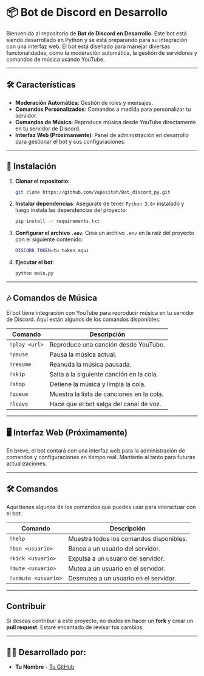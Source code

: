 
# 📦 Bot de Discord en Desarrollo

Bienvenido al repositorio de **Bot de Discord en Desarrollo**. Este bot está siendo desarrollado en Python y se está preparando para su integración con una interfaz web. El bot está diseñado para manejar diversas funcionalidades, como la moderación automática, la gestión de servidores y comandos de música usando YouTube.

---

## 🛠️ Características

- **Moderación Automática**: Gestión de roles y mensajes.
- **Comandos Personalizados**: Comandos a medida para personalizar tu servidor.
- **Comandos de Música**: Reproduce música desde YouTube directamente en tu servidor de Discord.
- **Interfaz Web (Próximamente)**: Panel de administración en desarrollo para gestionar el bot y sus configuraciones.

---

## 🚀 Instalación

1. **Clonar el repositorio**:
   ```bash
   git clone https://github.com/Vapesitoh/Bot_discord_py.git
   ```

2. **Instalar dependencias**:
   Asegúrate de tener `Python 3.8+` instalado y luego instala las dependencias del proyecto:
   ```bash
   pip install -r requirements.txt
   ```

3. **Configurar el archivo `.env`**:
   Crea un archivo `.env` en la raíz del proyecto con el siguiente contenido:
   ```bash
   DISCORD_TOKEN=tu_token_aqui
   ```

4. **Ejecutar el bot**:
   ```bash
   python main.py
   ```

---

## 🎶 Comandos de Música

El bot tiene integración con YouTube para reproducir música en tu servidor de Discord. Aquí están algunos de los comandos disponibles:

| Comando              | Descripción                                         |
|----------------------|-----------------------------------------------------|
| `!play <url>`        | Reproduce una canción desde YouTube.                |
| `!pause`             | Pausa la música actual.                             |
| `!resume`            | Reanuda la música pausada.                          |
| `!skip`              | Salta a la siguiente canción en la cola.            |
| `!stop`              | Detiene la música y limpia la cola.                 |
| `!queue`             | Muestra la lista de canciones en la cola.           |
| `!leave`             | Hace que el bot salga del canal de voz.             |

---

## 🖥️ Interfaz Web (Próximamente)

En breve, el bot contará con una interfaz web para la administración de comandos y configuraciones en tiempo real. Mantente al tanto para futuras actualizaciones.

---

## 🛠️ Comandos

Aquí tienes algunos de los comandos que puedes usar para interactuar con el bot:

| Comando          | Descripción                                   |
|------------------|-----------------------------------------------|
| `!help`          | Muestra todos los comandos disponibles.       |
| `!ban <usuario>` | Banea a un usuario del servidor.              |
| `!kick <usuario>`| Expulsa a un usuario del servidor.            |
| `!mute <usuario>`| Mutea a un usuario en el servidor.            |
| `!unmute <usuario>`| Desmutea a un usuario en el servidor.        |

---

## Contribuir

Si deseas contribuir a este proyecto, no dudes en hacer un **fork** y crear un **pull request**. Estaré encantado de revisar tus cambios.

---

## 🧑‍💻 Desarrollado por:

- **Tu Nombre** - [Tu GitHub](https://github.com/Vapesitoh)

